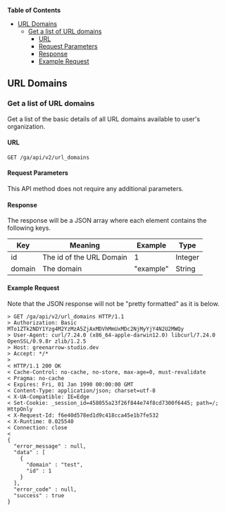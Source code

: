 <!-- START doctoc generated TOC please keep comment here to allow auto update -->
<!-- DON'T EDIT THIS SECTION, INSTEAD RE-RUN doctoc TO UPDATE -->
**Table of Contents**

- [URL Domains](#url-domains)
  - [Get a list of URL domains](#get-a-list-of-url-domains)
    - [URL](#url)
    - [Request Parameters](#request-parameters)
    - [Response](#response)
    - [Example Request](#example-request)

<!-- END doctoc generated TOC please keep comment here to allow auto update -->

## URL Domains

### Get a list of URL domains

Get a list of the basic details of all URL domains available to user's organization.

#### URL

    GET /ga/api/v2/url_domains

#### Request Parameters

This API method does not require any additional parameters.

#### Response

The response will be a JSON array where each element contains the following keys.

| Key    | Meaning                  | Example   | Type    |
| ------ | ------------------------ | --------- | ------- |
| id     | The id of the URL Domain | 1         | Integer |
| domain | The domain               | "example" | String  |

#### Example Request

Note that the JSON response will not be "pretty formatted" as it is below.

    > GET /ga/api/v2/url_domains HTTP/1.1
    > Authorization: Basic MTo1ZTk2NDY1Yzg4M2YzMzA5ZjAxMDVhMmUxMDc2NjMyYjY4N2U2MWQy
    > User-Agent: curl/7.24.0 (x86_64-apple-darwin12.0) libcurl/7.24.0 OpenSSL/0.9.8r zlib/1.2.5
    > Host: greenarrow-studio.dev
    > Accept: */*
    >
    < HTTP/1.1 200 OK
    < Cache-Control: no-cache, no-store, max-age=0, must-revalidate
    < Pragma: no-cache
    < Expires: Fri, 01 Jan 1990 00:00:00 GMT
    < Content-Type: application/json; charset=utf-8
    < X-UA-Compatible: IE=Edge
    < Set-Cookie: _session_id=458055a23f26f844e74f8cd7300f6445; path=/; HttpOnly
    < X-Request-Id: f6e40d578ed1d9c418cca45e1b7fe532
    < X-Runtime: 0.025540
    < Connection: close
    <
    {
      "error_message" : null,
      "data" : [
        {
          "domain" : "test",
          "id" : 1
        }
      ],
      "error_code" : null,
      "success" : true
    }
